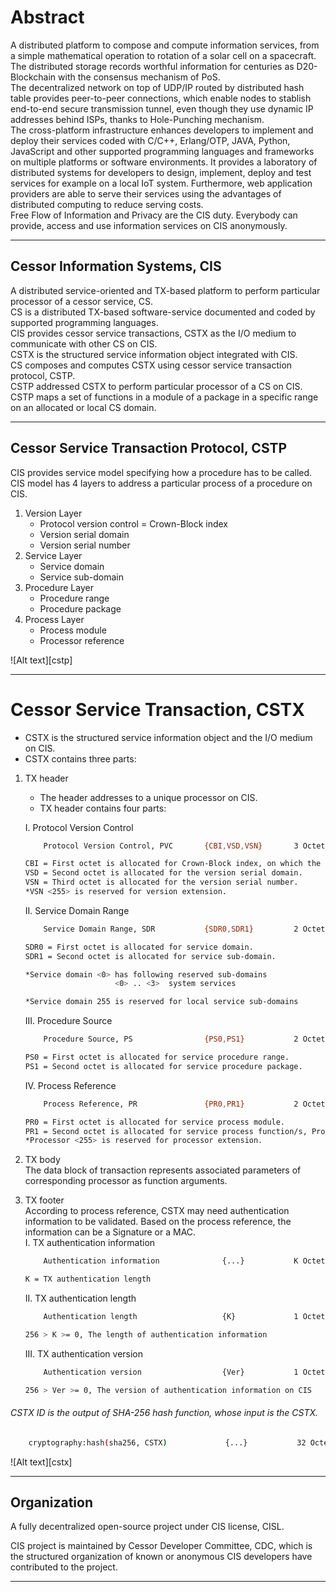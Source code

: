 # Abstract
A distributed platform to compose and compute information services, from a simple mathematical operation to rotation of a solar cell on a spacecraft.<br/>
The distributed storage records worthful information for centuries as D20-Blockchain with the consensus mechanism of PoS.<br/>
The decentralized network on top of UDP/IP routed by distributed hash table provides peer-to-peer connections, which enable nodes to stablish end-to-end secure transmission tunnel, even though they use dynamic IP addresses behind ISPs, thanks to Hole-Punching mechanism.<br/>
The cross-platform infrastructure enhances developers to implement and deploy their services coded with C/C++, Erlang/OTP, JAVA, Python, JavaScript and other supported programming languages and frameworks on multiple platforms or software environments. It provides a laboratory of distributed systems for developers to design, implement, deploy and test services for example on a local IoT system. Furthermore, web application providers are able to serve their services using the advantages of distributed computing to reduce serving costs.<br/>
Free Flow of Information and Privacy are the CIS duty. Everybody can provide, access and use information services on CIS anonymously.<br/>


---------

## Cessor Information Systems, CIS

A distributed service-oriented and TX-based platform to perform particular processor of a cessor service, CS.<br />
CS is a distributed TX-based software-service documented and coded by supported programming languages.<br />
CIS provides cessor service transactions, CSTX as the I/O medium to communicate with other CS on CIS.<br />
CSTX is the structured service information object integrated with CIS.<br />
CS composes and computes CSTX using cessor service transaction protocol, CSTP.<br />
CSTP addressed CSTX to perform particular processor of a CS on CIS.<br />
CSTP maps a set of functions in a module of a package in a specific range on an allocated or local CS domain.<br />

---------

## Cessor Service Transaction Protocol, CSTP

CIS provides service model specifying how a procedure has to be called.
CIS model has 4 layers to address a particular process of a procedure on CIS.

1. Version Layer<br />
	- Protocol version control = Crown-Block index
	- Version serial domain
	- Version serial number
2. Service Layer
	- Service domain
	- Service sub-domain
3. Procedure Layer
	- Procedure range
	- Procedure package
4. Process Layer
	- Process module
	- Processor reference

![Alt text][cstp]

---------

# Cessor Service Transaction, CSTX
- CSTX is the structured service information object and the I/O medium on CIS.
- CSTX contains three parts:<br/>

1. TX header<br/>
    - The header addresses to a unique processor on CIS.<br/>
    - TX header contains four parts:<br/>

	I. Protocol Version Control
    ```sh
        Protocol Version Control, PVC       {CBI,VSD,VSN}       3 Octets

    CBI = First octet is allocated for Crown-Block index, on which the protocol is issued.
    VSD = Second octet is allocated for the version serial domain.
    VSN = Third octet is allocated for the version serial number.
    *VSN <255> is reserved for version extension.
    ```

	II. Service Domain Range

    ```sh
        Service Domain Range, SDR           {SDR0,SDR1}         2 Octets

    SDR0 = First octet is allocated for service domain.
    SDR1 = Second octet is allocated for service sub-domain.

    *Service domain <0> has following reserved sub-domains
                        <0> .. <3>	system services

    *Service domain 255 is reserved for local service sub-domains
    ```

	III. Procedure Source
    ```sh
        Procedure Source, PS                {PS0,PS1}           2 Octets

    PS0 = First octet is allocated for service procedure range.
	PS1 = Second octet is allocated for service procedure package.
    ```

	IV. Process Reference

    ```sh
        Process Reference, PR               {PR0,PR1}           2 Octets

    PR0 = First octet is allocated for service process module.
    PR1 = Second octet is allocated for service process function/s, Processor.
    *Processor <255> is reserved for processor extension.
    ```


2. TX body<br/>
    The data block of transaction represents associated parameters of corresponding processor as function arguments.
	
3. TX footer<br/>
	According to process reference, CSTX may need authentication information to be validated.
	Based on the process reference, the information can be a Signature or a MAC.<br/>
    I. TX authentication information
    ```sh
        Authentication information              {...}           K Octets

    K = TX authentication length
    ```
    II. TX authentication length
    ```sh
        Authentication length                   {K}             1 Octet

    256 > K >= 0, The length of authentication information
    ```
    III. TX authentication version
    ```sh
        Authentication version                  {Ver}           1 Octet

    256 > Ver >= 0, The version of authentication information on CIS
    ```
###### CSTX ID is the output of SHA-256 hash function, whose input is the CSTX.<br/>
```sh
    cryptography:hash(sha256, CSTX)             {...}           32 Octets
```
![Alt text][cstx]

---------

## Organization

A fully decentralized open-source project under CIS license, CISL.<br/>

CIS project is maintained by Cessor Developer Committee, CDC, which is the structured organization of known or anonymous CIS developers have contributed to the project.

---------

[comment]: <> (The document references are generated on run time!)
